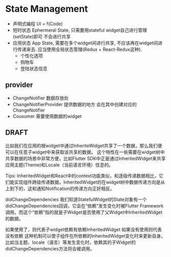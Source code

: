 # State Management

- 声明式编程 UI = f(Code)
- 短时状态 Ephermeral State, 只需要用stateful widget自己进行管理(setState)即可 不会进行共享
- 应用状态 App State, 需要在多个widget间进行共享, 不应该再在widget间进行传递来去. 应当使用全局状态管理(Redux + React-Redux这种).
  - 个性化选项
  - 购物车
  - 登陆状态信息


## provider

- ChangeNotifier 数据存放处
- ChangeNotifierProvider 提供数据的地方 会在其中创建对应的ChangeNotifier
- Cousumer 需要使用数据的widget


## DRAFT

比如我们在应用的根widget中通过InheriteWidget共享了一个数据，那么我们便可以在任意子widget中来获取该共享的数据。
这个特性在一些需要在widget树中共享数据的场景中非常方便，比如Flutter SDK中正是通过InheritedWidget来共享应用主题(Theme)和Locale（当前语言环境）信息的。

Tips: InheritedWidget和React中的context功能类似，和逐级传递数据相比，它们能实现组件跨级传递数据。InheritedWidget的在widget树中数据传递方向是从上到下的，这和通知Notification的传递方向正好相反。

didChangeDependencies
我们知道StatefulWidget的State对象有一个didChangeDependencies回调，它会在“依赖”发生变化时被Flutter Framework调用。而这个“依赖”指的就是子Widget是否使用了父Widget中InheritedWidget的数据。

如果使用了，则代表子widget依赖有依赖InheritedWidget
如果没有使用则代表没有依赖
这种机制可以使子组件在所依赖的InheritedWidget变化时来更新自身。比如当主题、locale（语言）等发生变化时，依赖其的子Widget的didChangeDependencies方法将会被调用。
